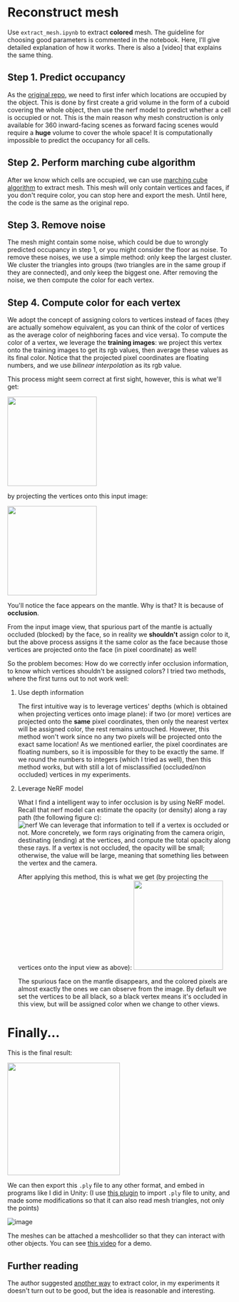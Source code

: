 # Reconstruct mesh

Use `extract_mesh.ipynb` to extract **colored** mesh. The guideline for choosing good parameters is commented in the notebook.
Here, I'll give detailed explanation of how it works. There is also a [video] that explains the same thing.

## Step 1. Predict occupancy

As the [original repo](https://github.com/bmild/nerf/blob/master/extract_mesh.ipynb), we need to first infer which locations are occupied by the object. This is done by first create a grid volume in the form of a cuboid covering the whole object, then use the nerf model to predict whether a cell is occupied or not. This is the main reason why mesh construction is only available for 360 inward-facing scenes as forward facing scenes would require a **huge** volume to cover the whole space! It is computationally impossible to predict the occupancy for all cells.

## Step 2. Perform marching cube algorithm

After we know which cells are occupied, we can use [marching cube algorithm](https://en.wikipedia.org/wiki/Marching_cubes) to extract mesh. This mesh will only contain vertices and faces, if you don't require color, you can stop here and export the mesh. Until here, the code is the same as the original repo.

## Step 3. Remove noise

The mesh might contain some noise, which could be due to wrongly predicted occupancy in step 1, or you might consider the floor as noise. To remove these noises, we use a simple method: only keep the largest cluster. We cluster the triangles into groups (two triangles are in the same group if they are connected), and only keep the biggest one. After removing the noise, we then compute the color for each vertex.

## Step 4. Compute color for each vertex

We adopt the concept of assigning colors to vertices instead of faces (they are actually somehow equivalent, as you can think of the color of vertices as the average color of neighboring faces and vice versa). To compute the color of a vertex, we leverage the **training images**: we project this vertex onto the training images to get its rgb values, then average these values as its final color. Notice that the projected pixel coordinates are floating numbers, and we use *bilinear interpolation* as its rgb value.

This process might seem correct at first sight, however, this is what we'll get:

<img src="https://user-images.githubusercontent.com/11364490/80859055-c0748200-8c98-11ea-9aee-f6cfbd0111f2.png" width=200>

by projecting the vertices onto this input image:

<img src="https://user-images.githubusercontent.com/11364490/80859105-06314a80-8c99-11ea-87e5-c4aeb3831486.png" width=200>

You'll notice the face appears on the mantle. Why is that? It is because of **occlusion**.

From the input image view, that spurious part of the mantle is actually occluded (blocked) by the face, so in reality we **shouldn't** assign color to it, but the above process assigns it the same color as the face because those vertices are projected onto the face (in pixel coordinate) as well!

So the problem becomes: How do we correctly infer occlusion information, to know which vertices shouldn't be assigned colors? I tried two methods, where the first turns out to not work well:

1.  Use depth information

    The first intuitive way is to leverage vertices' depths (which is obtained when projecting vertices onto image plane): if two (or more) vertices are projected onto the **same** pixel coordinates, then only the nearest vertex will be assigned color, the rest remains untouched. However, this method won't work since no any two pixels will be projected onto the exact same location! As we mentioned earlier, the pixel coordinates are floating numbers, so it is impossible for they to be exactly the same. If we round the numbers to integers (which I tried as well), then this method works, but with still a lot of misclassified (occluded/non occluded) vertices in my experiments.
    
2.  Leverage NeRF model

    What I find a intelligent way to infer occlusion is by using NeRF model. Recall that nerf model can estimate the opacity (or density) along a ray path (the following figure c):    
    ![nerf](https://github.com/bmild/nerf/blob/master/imgs/pipeline.jpg)
    We can leverage that information to tell if a vertex is occluded or not. More concretely, we form rays originating from the camera origin, destinating (ending) at the vertices, and compute the total opacity along these rays. If a vertex is not occluded, the opacity will be small; otherwise, the value will be large, meaning that something lies between the vertex and the camera.
    
    After applying this method, this is what we get (by projecting the vertices onto the input view as above):
    <img src="https://user-images.githubusercontent.com/11364490/80859510-945b0000-8c9c-11ea-888a-a01ad1c3433d.png" width=200>
    
    The spurious face on the mantle disappears, and the colored pixels are almost exactly the ones we can observe from the image. By default we set the vertices to be all black, so a black vertex means it's occluded in this view, but will be assigned color when we change to other views.


# Finally...

This is the final result:

<img src="https://user-images.githubusercontent.com/11364490/80813184-83f74680-8c04-11ea-8606-40580f753355.png" height="252">

We can then export this `.ply` file to any other format, and embed in programs like I did in Unity:
(I use [this plugin](https://github.com/kwea123/Pcx) to import `.ply` file to unity, and made some modifications so that it can also read mesh triangles, not only the points)

![image](https://user-images.githubusercontent.com/11364490/80859833-9e7dfe00-8c9e-11ea-9fa1-ec48237e3873.png)

The meshes can be attached a meshcollider so that they can interact with other objects. You can see [this video](https://youtu.be/I2M0xhnrBos) for a demo.

## Further reading
The author suggested [another way](https://github.com/bmild/nerf/issues/44#issuecomment-622961303) to extract color, in my experiments it doesn't turn out to be good, but the idea is reasonable and interesting.
